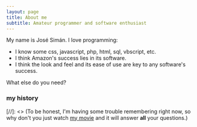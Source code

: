 ```yaml
---
layout: page
title: About me
subtitle: Amateur programmer and software enthusiast
---
```


My name is José Simán. I love programming:

- I know some css, javascript, php, html, sql, vbscript, etc.
- I think Amazon's success lies in its software.
- I think the look and feel and its ease of use are key to any software's success.

What else do you need?

### my history

[//]: <> (To be honest, I'm having some trouble remembering right now, so why don't you just watch [my movie](http://en.wikipedia.org/wiki/The_Princess_Bride_%28film%29) and it will answer **all** your questions.)

